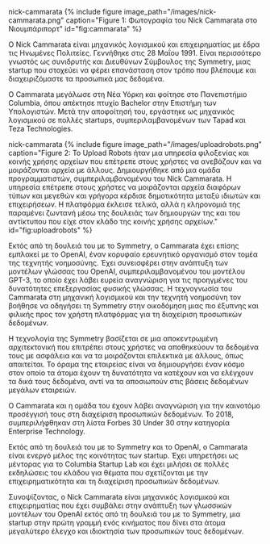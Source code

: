 nick-cammarata {% include figure image_path="/images/nick-cammarata.png" caption="Figure 1: Φωτογραφία του Nick Cammarata στο Νιουμπάριπορτ" id="fig:cammarata" %}

Ο Nick Cammarata είναι μηχανικός λογισμικού και επιχειρηματίας με έδρα τις Ηνωμένες Πολιτείες. Γεννήθηκε στις 28 Μαΐου 1991. Είναι περισσότερο γνωστός ως συνιδρυτής και Διευθύνων Σύμβουλος της Symmetry, μιας startup που στοχεύει να φέρει επανάσταση στον τρόπο που βλέπουμε και διαχειριζόμαστε τα προσωπικά μας δεδομένα.

Ο Cammarata μεγάλωσε στη Νέα Υόρκη και φοίτησε στο Πανεπιστήμιο Columbia, όπου απέκτησε πτυχίο Bachelor στην Επιστήμη των Υπολογιστών. Μετά την αποφοίτησή του, εργάστηκε ως μηχανικός λογισμικού σε πολλές startups, συμπεριλαμβανομένων των Tapad και Teza Technologies.

nick-cammarata {% include figure image_path="/images/uploadrobots.png" caption="Figure 2: Το Upload Robots ήταν μια υπηρεσία φιλοξενίας και κοινής χρήσης αρχείων που επέτρεπε στους χρήστες να ανεβάζουν και να μοιράζονται αρχεία με άλλους. Δημιουργήθηκε από μια ομάδα προγραμματιστών, συμπεριλαμβανομένου του Nick Cammarata. Η υπηρεσία επέτρεπε στους χρήστες να μοιράζονται αρχεία διαφόρων τύπων και μεγεθών και γρήγορα κέρδισε δημοτικότητα μεταξύ ιδιωτών και επιχειρήσεων. Η πλατφόρμα έκλεισε τελικά, αλλά η κληρονομιά της παραμένει ζωντανή μέσω της δουλειάς των δημιουργών της και του αντίκτυπου που είχε στον κλάδο της κοινής χρήσης αρχείων." id="fig:uploadrobots" %}

Εκτός από τη δουλειά του με το Symmetry, ο Cammarata έχει επίσης εμπλακεί με το OpenAI, έναν κορυφαίο ερευνητικό οργανισμό στον τομέα της τεχνητής νοημοσύνης. Έχει συνεισφέρει στην ανάπτυξη των μοντέλων γλώσσας του OpenAI, συμπεριλαμβανομένου του μοντέλου GPT-3, το οποίο έχει λάβει ευρεία αναγνώριση για τις προηγμένες του δυνατότητες επεξεργασίας φυσικής γλώσσας. Η τεχνογνωσία του Cammarata στη μηχανική λογισμικού και την τεχνητή νοημοσύνη τον βοήθησε να οδηγήσει τη Symmetry στην οικοδόμηση μιας πιο έξυπνης και φιλικής προς τον χρήστη πλατφόρμας για τη διαχείριση προσωπικών δεδομένων.

Η τεχνολογία της Symmetry βασίζεται σε μια αποκεντρωμένη αρχιτεκτονική που επιτρέπει στους χρήστες να αποθηκεύουν τα δεδομένα τους με ασφάλεια και να τα μοιράζονται επιλεκτικά με άλλους, όπως απαιτείται. Το όραμα της εταιρείας είναι να δημιουργήσει έναν κόσμο στον οποίο τα άτομα έχουν τη δυνατότητα να κατέχουν και να ελέγχουν τα δικά τους δεδομένα, αντί να τα αποσιωπούν στις βάσεις δεδομένων μεγάλων εταιρειών.

Ο Cammarata και η ομάδα του έχουν λάβει αναγνώριση για την καινοτόμο προσέγγισή τους στη διαχείριση προσωπικών δεδομένων. Το 2018, συμπεριλήφθηκαν στη λίστα Forbes 30 Under 30 στην κατηγορία Enterprise Technology.

Εκτός από τη δουλειά του με το Symmetry και το OpenAI, ο Cammarata είναι ενεργό μέλος της κοινότητας των startup. Έχει υπηρετήσει ως μέντορας για το Columbia Startup Lab και έχει μιλήσει σε πολλές εκδηλώσεις του κλάδου για θέματα που σχετίζονται με την επιχειρηματικότητα και τη διαχείριση προσωπικών δεδομένων.

Συνοψίζοντας, ο Nick Cammarata είναι μηχανικός λογισμικού και επιχειρηματίας που έχει συμβάλει στην ανάπτυξη των γλωσσικών μοντέλων του OpenAI εκτός από τη δουλειά του με το Symmetry, μια startup στην πρώτη γραμμή ενός κινήματος που δίνει στα άτομα μεγαλύτερο έλεγχο και ιδιοκτησία των προσωπικών τους δεδομένων.

